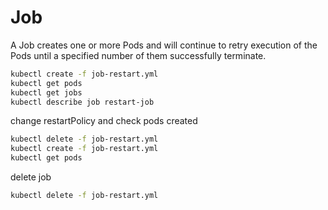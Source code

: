 # Job
A Job creates one or more Pods and will continue to retry execution of the Pods until a specified number of them successfully terminate.

```sh
kubectl create -f job-restart.yml
kubectl get pods 
kubectl get jobs
kubectl describe job restart-job
```

change restartPolicy and check pods created

```sh
kubectl delete -f job-restart.yml
kubectl create -f job-restart.yml
kubectl get pods 
```

delete job

```sh
kubectl delete -f job-restart.yml
```
